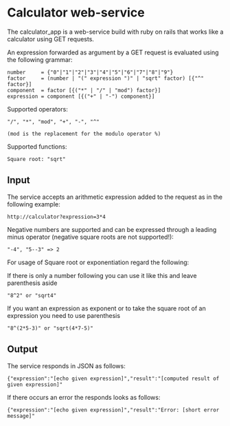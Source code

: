 # Calculator web-service

The calculator_app is a web-service build with ruby on rails that works like a calculator using GET requests.

An expression forwarded as argument by a GET request is evaluated using the following grammar:
```
number     = {"0"|"1"|"2"|"3"|"4"|"5"|"6"|"7"|"8"|"9"}
factor     = (number | "(" expression ")" | "sqrt" factor) [{"^" factor}] 
component  = factor [{("*" | "/" | "mod") factor}]
expression = component [{("+" | "-") component}]
```
Supported operators:
```
"/", "*", "mod", "+", "-", "^"

(mod is the replacement for the modulo operator %)
```
Supported functions:
```
Square root: "sqrt"
```


## Input
The service accepts an arithmetic expression added to the request as in the following example: 
```
http://calculator?expression=3*4
```
Negative numbers are supported and can be expressed through a leading minus operator (negative square roots are not supported!):
```
"-4", "5--3" => 2
```

For usage of Square root or exponentiation regard the following:

If there is only a number following you can use it like this and leave parenthesis aside
```
"8^2" or "sqrt4"
```
If you want an expression as exponent or to take the square root of an expression you need to use parenthesis
```
"8^(2*5-3)" or "sqrt(4*7-5)"
```

## Output
The service responds in JSON as follows:
```
{"expression":"[echo given expression]","result":"[computed result of given expression]"
```
If there occurs an error the responds looks as follows:
```
{"expression":"[echo given expression]","result":"Error: [short error message]"
```